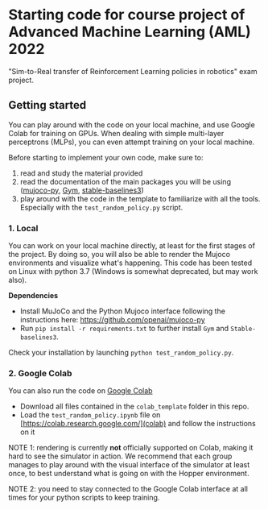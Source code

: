 # Starting code for course project of Advanced Machine Learning (AML) 2022
"Sim-to-Real transfer of Reinforcement Learning policies in robotics" exam project.


## Getting started

You can play around with the code on your local machine, and use Google Colab for training on GPUs. When dealing with simple multi-layer perceptrons (MLPs), you can even attempt training on your local machine.

Before starting to implement your own code, make sure to:
1. read and study the material provided
2. read the documentation of the main packages you will be using ([mujoco-py](https://github.com/openai/mujoco-py), [Gym](https://github.com/openai/gym), [stable-baselines3](https://stable-baselines3.readthedocs.io/en/master/index.html))
3. play around with the code in the template to familiarize with all the tools. Especially with the `test_random_policy.py` script.

### 1. Local

You can work on your local machine directly, at least for the first stages of the project. By doing so, you will also be able to render the Mujoco environments and visualize what's happening. This code has been tested on Linux with python 3.7 (Windows is somewhat deprecated, but may work also).

**Dependencies**
- Install MuJoCo and the Python Mujoco interface following the instructions here: https://github.com/openai/mujoco-py
- Run `pip install -r requirements.txt` to further install `Gym` and `Stable-baselines3`.

Check your installation by launching `python test_random_policy.py`.


### 2. Google Colab

You can also run the code on [Google Colab](https://colab.research.google.com/)

- Download all files contained in the `colab_template` folder in this repo.
- Load the `test_random_policy.ipynb` file on [https://colab.research.google.com/](colab) and follow the instructions on it

NOTE 1: rendering is currently **not** officially supported on Colab, making it hard to see the simulator in action. We recommend that each group manages to play around with the visual interface of the simulator at least once, to best understand what is going on with the Hopper environment.

NOTE 2: you need to stay connected to the Google Colab interface at all times for your python scripts to keep training.